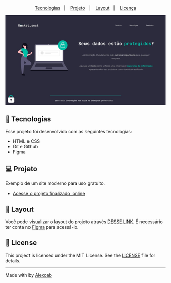 <p align="center">
  <a href="#-tecnologias">Tecnologias</a>&nbsp;&nbsp;&nbsp;|&nbsp;&nbsp;&nbsp;
  <a href="#-projeto">Projeto</a>&nbsp;&nbsp;&nbsp;|&nbsp;&nbsp;&nbsp;
  <a href="#-layout">Layout</a>&nbsp;&nbsp;&nbsp;|&nbsp;&nbsp;&nbsp;
  <a href="#memo-licença">Licença</a>
</p>

<p align="center">
  <img alt="preview-moveis-custmoizados" src=".github/preview.jpg">
</p>

## 🚀 Tecnologias

Esse projeto foi desenvolvido com as seguintes tecnologias:

- HTML e CSS
- Git e Github
- Figma

## 💻 Projeto

Exemplo de um site moderno para uso gratuito.

- [Acesse o projeto finalizado, online](https://alexoab.github.io/stage-02-challege/)

## 🔖 Layout

Você pode visualizar o layout do projeto através [DESSE LINK](https://www.figma.com/file/FAicn1yjwDxyndAZjn9Y7W/Explorer-(Copy)?type=design&node-id=16-106&mode=design&t=FAbCLlyWYS35WVs4-0). É necessário ter conta no [Figma](https://figma.com) para acessá-lo.

## 📝 License

This project is licensed under the MIT License. See the [LICENSE](LICENSE) file for details.

---

Made with  by [Alexoab](https://github.com/alexoab)
